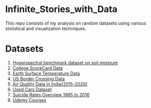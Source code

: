 # Infinite_Stories_with_Data
This repo consists of my analysis on random datasets using various ststistical and visualization techniques.

# Datasets
1. <a href="https://zenodo.org/record/1227837#.XqgTqikzbcc">Hyperspectral benchmark dataset on soil moisture</a>
2. <a href="https://collegescorecard.ed.gov/data/">College ScoreCard Data</a>
3. <a href="https://www.kaggle.com/berkeleyearth/climate-change-earth-surface-temperature-data">Earth Surface Temperature Data</a>
4. <a href="https://www.kaggle.com/divyansh22/us-border-crossing-data">US Border Crossing Data</a>
5. <a href="https://www.kaggle.com/rohanrao/air-quality-data-in-india">Air Quality Data in India(2015-2020)</a>
6. <a href="https://www.kaggle.com/austinreese/craigslist-carstrucks-data">Used Cars Dataset</a>
7. <a href="https://www.kaggle.com/russellyates88/suicide-rates-overview-1985-to-2016">Suicide Rates Overview 1985 to 2016</a>
8. <a href="https://www.kaggle.com/andrewmvd/udemy-courses">Udemy Courses</a>
